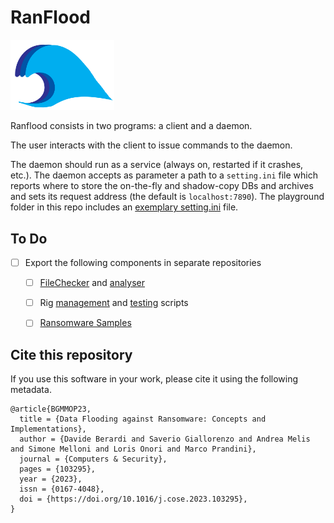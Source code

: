 # RanFlood

<img src="icon.png?raw=true" width="33%">

Ranflood consists in two programs: a client and a daemon.

The user interacts with the client to issue commands to the daemon.

The daemon should run as a service (always on, restarted if it crashes, etc.). The daemon accepts as parameter a path to a `setting.ini` file which reports where to store the on-the-fly and shadow-copy DBs and archives and sets its request address (the default is `localhost:7890`). 
The playground folder in this repo includes an [exemplary setting.ini](https://github.com/thesave/ranflood/blob/master/src/tests/java/playground/settings.ini) file.

## To Do

- [ ] Export the following components in separate repositories
  - [ ] [FileChecker](/master/src/filechecker/java/org/ranflood/filechecker) and [analyser](/master/result_analyser)
  - [ ] Rig [management](/master/management-scripts) and [testing](/master/scripts) scripts
  - [ ] [Ransomware Samples](resources/ransomwares)


## Cite this repository

If you use this software in your work, please cite it using the following metadata.

```
@article{BGMMOP23,
  title = {Data Flooding against Ransomware: Concepts and Implementations},
  author = {Davide Berardi and Saverio Giallorenzo and Andrea Melis and Simone Melloni and Loris Onori and Marco Prandini},
  journal = {Computers & Security},
  pages = {103295},
  year = {2023},
  issn = {0167-4048},
  doi = {https://doi.org/10.1016/j.cose.2023.103295},
}
```
